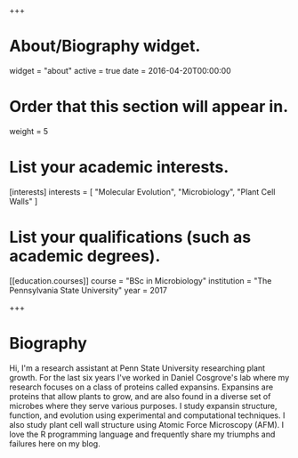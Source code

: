 +++
# About/Biography widget.
widget = "about"
active = true
date = 2016-04-20T00:00:00

# Order that this section will appear in.
weight = 5

# List your academic interests.
[interests]
  interests = [
    "Molecular Evolution",
    "Microbiology",
    "Plant Cell Walls"
  ]

# List your qualifications (such as academic degrees).
[[education.courses]]
  course = "BSc in Microbiology"
  institution = "The Pennsylvania State University"
  year = 2017
 
+++

# Biography

Hi, I'm a research assistant at Penn State University researching plant growth. For the last six years I've worked in Daniel Cosgrove's lab where my research focuses on a class of proteins called expansins. Expansins are proteins that allow plants to grow, and are also found in a diverse set of microbes where they serve various purposes. I study expansin structure, function, and evolution using experimental and computational techniques. I also study plant cell wall structure using Atomic Force Microscopy (AFM). I love the R programming language and frequently share my triumphs and failures here on my blog. 
